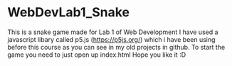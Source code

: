 # WebDevLab1_Snake
This is a snake game made for Lab 1 of Web Development
I have used a javascript libary called p5.js (https://p5js.org/) which i have been using before this course as you can see in my old projects in github.
To start the game you need to just open up index.html
Hope you like it :D
